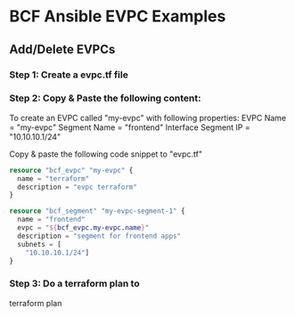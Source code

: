 # BCF Ansible EVPC Examples

## Add/Delete EVPCs

### Step 1: Create a evpc.tf file

### Step 2: Copy & Paste the following content: 

To create an EVPC called "my-evpc" with following properties:
EVPC Name = "my-evpc"
Segment Name = "frontend"
Interface Segment IP = "10.10.10.1/24"

Copy & paste the following code snippet to "evpc.tf"

```terraform
resource "bcf_evpc" "my-evpc" {
  name = "terraform"
  description = "evpc terraform"
}

resource "bcf_segment" "my-evpc-segment-1" {
  name = "frontend"
  evpc = "${bcf_evpc.my-evpc.name}"
  description = "segment for frontend apps"
  subnets = [
    "10.10.10.1/24"]
}
```

### Step 3: Do a terraform plan to 
terraform plan
